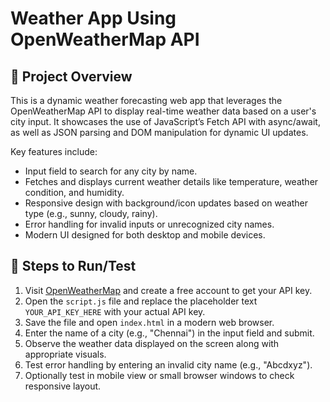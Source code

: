 # Weather App Using OpenWeatherMap API

## 📝 Project Overview

This is a dynamic weather forecasting web app that leverages the OpenWeatherMap API to display real-time weather data based on a user's city input. It showcases the use of JavaScript’s Fetch API with async/await, as well as JSON parsing and DOM manipulation for dynamic UI updates.

Key features include:
- Input field to search for any city by name.
- Fetches and displays current weather details like temperature, weather condition, and humidity.
- Responsive design with background/icon updates based on weather type (e.g., sunny, cloudy, rainy).
- Error handling for invalid inputs or unrecognized city names.
- Modern UI designed for both desktop and mobile devices.

## 🚀 Steps to Run/Test

1. Visit [OpenWeatherMap](https://openweathermap.org/api) and create a free account to get your API key.
2. Open the `script.js` file and replace the placeholder text `YOUR_API_KEY_HERE` with your actual API key.
3. Save the file and open `index.html` in a modern web browser.
4. Enter the name of a city (e.g., "Chennai") in the input field and submit.
5. Observe the weather data displayed on the screen along with appropriate visuals.
6. Test error handling by entering an invalid city name (e.g., "Abcdxyz").
7. Optionally test in mobile view or small browser windows to check responsive layout.
